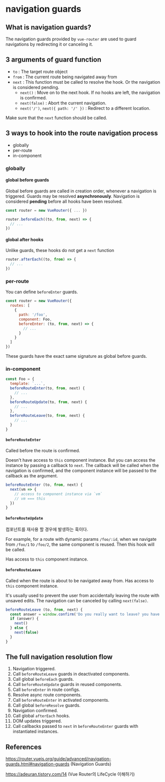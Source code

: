 # navigation guards

## What is navigation guards?

The navigation guards provided by `vue-router` are used to guard navigations by redirecting it or canceling it.

## 3 arguments of guard function

- `to` : The target route object
- `from` : The current route being navigated away from
- `next` : This function must be called to resolve the hook. Or the navigation is considered pending.
  - `next()` : Move on to the next hook. If no hooks are left, the navigation is confirmed.
  - `next(false)` : Abort the current navigation.
  - `next('/')`, `next({ path: '/' })` : Redirect to a different location.

Make sure that the `next` function should be called.

## 3 ways to hook into the route navigation process

- globally
- per-route
- in-component

### globally

#### global before guards

Global before guards are called in creation order, whenever a navigation is triggered. Guards may be resolved **asynchronously**. Navigation is considered **pending** before all hooks have been resolved.

```js
const router = new VueRouter({ ... })

router.beforeEach((to, from, next) => {
  // ...
})
```

#### global after hooks

Unlike guards, these hooks do not get a `next` function

```js
router.afterEach((to, from) => {
  // ...
})
```

### per-route

You can define `beforeEnter` guards.

```js
const router = new VueRouter({
  routes: [
    {
      path: '/foo',
      component: Foo,
      beforeEnter: (to, from, next) => {
        // ...
      }
    }
  ]
})
```

These guards have the exact same signature as global before guards.

### in-component

```js
const Foo = {
  template: `...`,
  beforeRouteEnter(to, from, next) {
    // ...
  },
  beforeRouteUpdate(to, from, next) {
    // ...
  },
  beforeRouteLeave(to, from, next) {
    // ...
  }
}
```



#### `beforeRouteEnter`

Called before the route is confirmed.

Doesn't have access to `this` component instance. But you can access the instance by passing a callback to `next`. The callback will be called when the navigation is confirmed, and the component instance will be passed to the callback as the argument.

```js
beforeRouteEnter (to, from, next) {
  next(vm => {
    // access to component instance via `vm`
    // vm === this
  })
}
```

#### `beforeRouteUpdate`

컴포넌트를 재사용 할 경우에 발생하는 훅이다.

For example, for a route with dynamic params `/foo/:id`, when we navigate from `/foo/1` to `/foo/2`, the same component is reused. Then this hook will be called.

Has access to `this` component instance.

#### `beforeRouteLeave` 

Called when the route is about to be navigated away from. Has access to `this` component instance.

It's usually used to prevent the user from accidentally leaving the route with unsaved edits. The navigation can be canceled by calling `next(false)`.

```js
beforeRouteLeave (to, from, next) {
  const answer = window.confirm('Do you really want to leave? you have unsaved changes!')
  if (answer) {
    next()
  } else {
    next(false)
  }
}
```

## The full navigation resolution flow

1. Navigation triggered.
2. Call `beforeRouteLeave` guards in deactivated components.
3. Call global `beforeEach` guards.
4. Call `beforeRouteUpdate` guards in reused components.
5. Call `beforeEnter` in route configs.
6. Resolve async route components.
7. Call `beforeRouteEnter` in activated components.
8. Call global `beforeResolve` guards.
9. Navigation confirmed.
10. Call global `afterEach` hooks.
11. DOM updates triggered.
12. Call callbacks passed to `next` in `beforeRouteEnter` guards with instantiated instances.

## References

https://router.vuejs.org/guide/advanced/navigation-guards.html#navigation-guards (Navigation Guards)

https://adeuran.tistory.com/14 (Vue Router의 LifeCycle 이해하기)